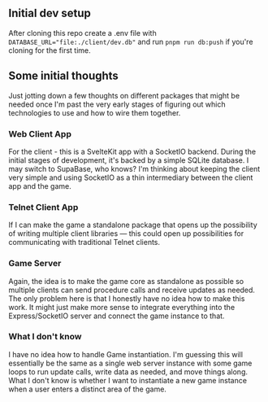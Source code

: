 ## Initial dev setup

After cloning this repo create a .env file with `DATABASE_URL="file:./client/dev.db"` and run `pnpm run db:push` if you're cloning for the first time.


## Some initial thoughts

Just jotting down a few thoughts on different packages that might be needed once I'm past the very early stages of figuring out which technologies to use and how to wire them together.

### Web Client App

For the client - this is a SvelteKit app with a SocketIO backend. During the initial stages of development, it's backed by a simple SQLite database. I may switch to SupaBase, who knows? I'm thinking about keeping the client very simple and using SocketIO as a thin intermediary between the client app and the game.

### Telnet Client App

If I can make the game a standalone package that opens up the possibility of writing multiple client libraries — this could open up possibilities for communicating with traditional Telnet clients.

### Game Server

Again, the idea is to make the game core as standalone as possible so multiple clients can send procedure calls and receive updates as needed. The only problem here is that I honestly have no idea how to make this work. It might just make more sense to integrate everything into the Express/SocketIO server and connect the game instance to that.

### What I don't know

I have no idea how to handle Game instantiation. I'm guessing this will essentially be the same as a single web server instance with some game loops to run update calls, write data as needed, and move things along. What I don't know is whether I want to instantiate a new game instance when a user enters a distinct area of the game.